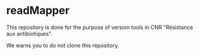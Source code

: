 # readMapper

This repository is done for the purpose of version tools in CNR "Résistance aux antibiotiques".



We warns you to do not clone this repository.
